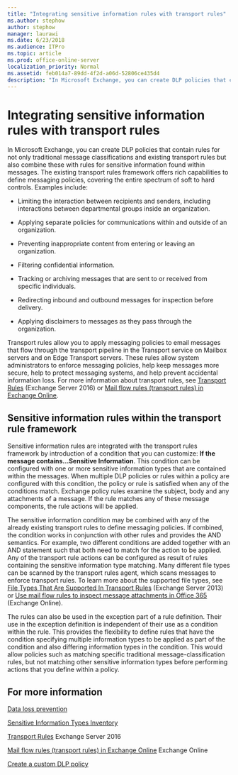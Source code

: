 ```yaml
---
title: "Integrating sensitive information rules with transport rules"
ms.author: stephow
author: stephow
manager: laurawi
ms.date: 6/23/2018
ms.audience: ITPro
ms.topic: article
ms.prod: office-online-server
localization_priority: Normal
ms.assetid: feb014a7-89dd-4f2d-a06d-52806ce435d4
description: "In Microsoft Exchange, you can create DLP policies that contain rules for not only traditional message classifications and existing transport rules but also combine these with rules for sensitive information found within messages. The existing transport rules framework offers rich capabilities to define messaging policies, covering the entire spectrum of soft to hard controls. Examples include:"
---
```


# Integrating sensitive information rules with transport rules

In Microsoft Exchange, you can create DLP policies that contain rules for not only traditional message classifications and existing transport rules but also combine these with rules for sensitive information found within messages. The existing transport rules framework offers rich capabilities to define messaging policies, covering the entire spectrum of soft to hard controls. Examples include:
  
- Limiting the interaction between recipients and senders, including interactions between departmental groups inside an organization.
    
- Applying separate policies for communications within and outside of an organization.
    
- Preventing inappropriate content from entering or leaving an organization.
    
- Filtering confidential information.
    
- Tracking or archiving messages that are sent to or received from specific individuals.
    
- Redirecting inbound and outbound messages for inspection before delivery.
    
- Applying disclaimers to messages as they pass through the organization.
    
Transport rules allow you to apply messaging policies to email messages that flow through the transport pipeline in the Transport service on Mailbox servers and on Edge Transport servers. These rules allow system administrators to enforce messaging policies, help keep messages more secure, help to protect messaging systems, and help prevent accidental information loss. For more information about transport rules, see [Transport Rules](http://technet.microsoft.com/library/c3d2031c-fb7b-4866-8ae1-32928d0138ef.aspx) (Exchange Server 2016) or [Mail flow rules (transport rules) in Exchange Online](../../security-and-compliance/mail-flow-rules/mail-flow-rules.md).
  
## Sensitive information rules within the transport rule framework

Sensitive information rules are integrated with the transport rules framework by introduction of a condition that you can customize: **If the message contains…Sensitive Information**. This condition can be configured with one or more sensitive information types that are contained within the messages. When multiple DLP policies or rules within a policy are configured with this condition, the policy or rule is satisfied when any of the conditions match. Exchange policy rules examine the subject, body and any attachments of a message. If the rule matches any of these message components, the rule actions will be applied.
  
The sensitive information condition may be combined with any of the already existing transport rules to define messaging policies. If combined, the condition works in conjunction with other rules and provides the AND semantics. For example, two different conditions are added together with an AND statement such that both need to match for the action to be applied. Any of the transport rule actions can be configured as result of rules containing the sensitive information type matching. Many different file types can be scanned by the transport rules agent, which scans messages to enforce transport rules. To learn more about the supported file types, see [File Types That Are Supported In Transport Rules](http://technet.microsoft.com/library/c0de687e-e33c-4e8a-b253-771494678795.aspx) (Exchange Server 2013) or [Use mail flow rules to inspect message attachments in Office 365](../../security-and-compliance/mail-flow-rules/inspect-message-attachments.md) (Exchange Online). 
  
The rules can also be used in the exception part of a rule definition. Their use in the exception definition is independent of their use as a condition within the rule. This provides the flexibility to define rules that have the condition specifying multiple information types to be applied as part of the condition and also differing information types in the condition. This would allow policies such as matching specific traditional message-classification rules, but not matching other sensitive information types before performing actions that you define within a policy.
  
## For more information

[Data loss prevention](data-loss-prevention.md)
  
[Sensitive Information Types Inventory](http://technet.microsoft.com/library/98b81f9c-87bb-4905-8e53-04621c3ae74d.aspx)
  
[Transport Rules](http://technet.microsoft.com/library/c3d2031c-fb7b-4866-8ae1-32928d0138ef.aspx) Exchange Server 2016 
  
[Mail flow rules (transport rules) in Exchange Online](../../security-and-compliance/mail-flow-rules/mail-flow-rules.md) Exchange Online 
  
[Create a custom DLP policy](create-custom-dlp-policy.md)
  

